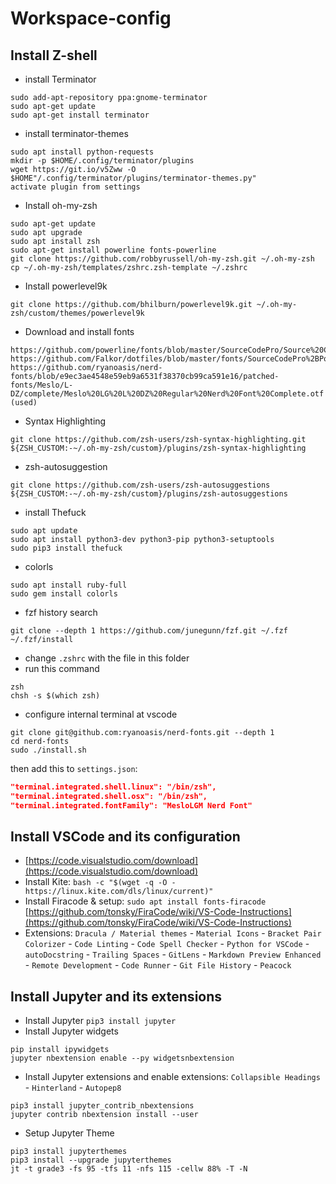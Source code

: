 # Workspace-config

## Install Z-shell

 - install Terminator
 ```
 sudo add-apt-repository ppa:gnome-terminator
 sudo apt-get update
 sudo apt-get install terminator
 ```
 - install terminator-themes
 ```
 sudo apt install python-requests
 mkdir -p $HOME/.config/terminator/plugins
 wget https://git.io/v5Zww -O $HOME"/.config/terminator/plugins/terminator-themes.py"
 activate plugin from settings
 ```

 - Install oh-my-zsh
```
sudo apt-get update
sudo apt upgrade
sudo apt install zsh
sudo apt-get install powerline fonts-powerline
git clone https://github.com/robbyrussell/oh-my-zsh.git ~/.oh-my-zsh
cp ~/.oh-my-zsh/templates/zshrc.zsh-template ~/.zshrc
```
 - Install powerlevel9k
 ```
 git clone https://github.com/bhilburn/powerlevel9k.git ~/.oh-my-zsh/custom/themes/powerlevel9k
 ```
 - Download and install fonts
 ```
 https://github.com/powerline/fonts/blob/master/SourceCodePro/Source%20Code%20Pro%20for%20Powerline.otf
 https://github.com/Falkor/dotfiles/blob/master/fonts/SourceCodePro%2BPowerline%2BAwesome%2BRegular.ttf
 https://github.com/ryanoasis/nerd-fonts/blob/e9ec3ae4548e59eb9a6531f38370cb99ca591e16/patched-fonts/Meslo/L-DZ/complete/Meslo%20LG%20L%20DZ%20Regular%20Nerd%20Font%20Complete.otf (used)
 
 ```
 - Syntax Highlighting
 ```
git clone https://github.com/zsh-users/zsh-syntax-highlighting.git ${ZSH_CUSTOM:-~/.oh-my-zsh/custom}/plugins/zsh-syntax-highlighting
```
 - zsh-autosuggestion
 ```
 git clone https://github.com/zsh-users/zsh-autosuggestions ${ZSH_CUSTOM:-~/.oh-my-zsh/custom}/plugins/zsh-autosuggestions
```
 - install Thefuck
 ```
 sudo apt update
sudo apt install python3-dev python3-pip python3-setuptools
sudo pip3 install thefuck
 ```
 - colorls
 ```
 sudo apt install ruby-full
 sudo gem install colorls
 ```
 - fzf history search
 ```
 git clone --depth 1 https://github.com/junegunn/fzf.git ~/.fzf
~/.fzf/install
 ```
  - change `.zshrc` with the file in this folder
  - run this command
  ```
  zsh
chsh -s $(which zsh)
```
  - configure internal terminal at vscode
  ```
  git clone git@github.com:ryanoasis/nerd-fonts.git --depth 1
cd nerd-fonts
sudo ./install.sh
  ```
then add this to `settings.json`:
```json
"terminal.integrated.shell.linux": "/bin/zsh",
"terminal.integrated.shell.osx": "/bin/zsh",
"terminal.integrated.fontFamily": "MesloLGM Nerd Font"
```
## Install VSCode and its configuration

 - [https://code.visualstudio.com/download](https://code.visualstudio.com/download)
 - Install Kite: 
 `bash -c "$(wget -q -O - https://linux.kite.com/dls/linux/current)"`
 - Install Firacode & setup:
 `sudo apt install fonts-firacode`
 [https://github.com/tonsky/FiraCode/wiki/VS-Code-Instructions](https://github.com/tonsky/FiraCode/wiki/VS-Code-Instructions)
 - Extensions: `Dracula / Material themes` - `Material Icons` -  `Bracket Pair Colorizer` - `Code Linting` - `Code Spell Checker` - `Python for VSCode` - `autoDocstring` - `Trailing Spaces` - `GitLens` - `Markdown Preview Enhanced` - `Remote Development` - `Code Runner` - `Git File History` - `Peacock`

## Install Jupyter and its extensions

 - Install Jupyter
 `pip3 install jupyter`
 - Install Jupyter widgets
 ```
 pip install ipywidgets
jupyter nbextension enable --py widgetsnbextension
```
 - Install Jupyter extensions and enable extensions: `Collapsible Headings`  - `Hinterland` - `Autopep8`
 ```
 pip3 install jupyter_contrib_nbextensions
 jupyter contrib nbextension install --user
 ```
 - Setup Jupyter Theme
 ```
pip3 install jupyterthemes
pip3 install --upgrade jupyterthemes
jt -t grade3 -fs 95 -tfs 11 -nfs 115 -cellw 88% -T -N
 ```

